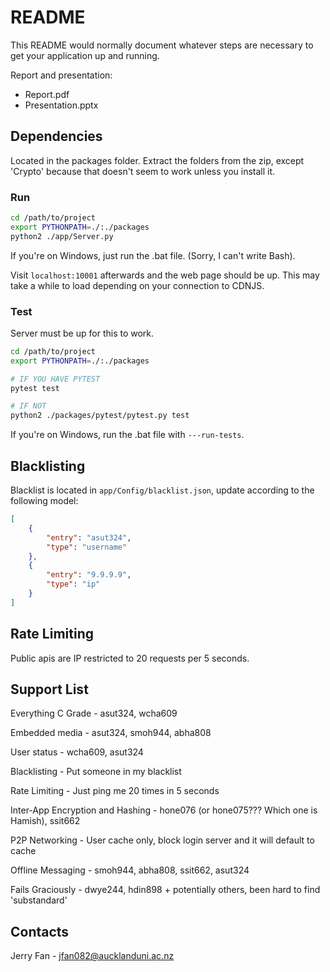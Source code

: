 # README #

This README would normally document whatever steps are necessary to get your 
application up and running.

Report and presentation:
* Report.pdf
* Presentation.pptx

## Dependencies ##

Located in the packages folder. Extract the folders from the zip, except 'Crypto' because that doesn't seem to work unless you install it.

### Run ###

```bash
cd /path/to/project
export PYTHONPATH=./:./packages
python2 ./app/Server.py
```

If you're on Windows, just run the .bat file. (Sorry, I can't write Bash).

Visit ```localhost:10001``` afterwards and the web page should be up. This may take a while to load depending on your connection to CDNJS.

### Test ###

Server must be up for this to work.

```bash
cd /path/to/project
export PYTHONPATH=./:./packages

# IF YOU HAVE PYTEST
pytest test

# IF NOT
python2 ./packages/pytest/pytest.py test
```

If you're on Windows, run the .bat file with ```---run-tests```.

## Blacklisting ##

Blacklist is located in ```app/Config/blacklist.json```, update according to the following model:

```json
[ 
    { 
        "entry": "asut324", 
        "type": "username" 
    }, 
    { 
        "entry": "9.9.9.9", 
        "type": "ip" 
    } 
]
```

## Rate Limiting ##

Public apis are IP restricted to 20 requests per 5 seconds.


## Support List ##

Everything C Grade - asut324, wcha609

Embedded media - asut324, smoh944, abha808

User status - wcha609, asut324

Blacklisting - Put someone in my blacklist

Rate Limiting - Just ping me 20 times in 5 seconds

Inter-App Encryption and Hashing - hone076 (or hone075??? Which one is Hamish), ssit662

P2P Networking - User cache only, block login server and it will default to cache

Offline Messaging - smoh944, abha808, ssit662, asut324

Fails Graciously - dwye244, hdin898 + potentially others, been hard to find 'substandard'

## Contacts ##

Jerry Fan - jfan082@aucklanduni.ac.nz